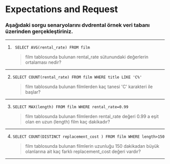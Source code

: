 # Expectations and Request
### Aşağıdaki sorgu senaryolarını dvdrental örnek veri tabanı üzerinden gerçekleştiriniz.
***
1. <pre><code> SELECT AVG(rental_rate) FROM film</code></pre>
    > film tablosunda bulunan rental_rate sütunundaki değerlerin ortalaması nedir?
***
2. <pre><code>SELECT COUNT(rental_rate) FROM film WHERE title LIKE 'C%'</code></pre>
    > film tablosunda bulunan filmlerden kaç tanesi 'C' karakteri ile başlar?
***
3. <pre><code>SELECT MAX(length) FROM film WHERE rental_rate=0.99</code></pre>
    > film tablosunda bulunan filmlerden rental_rate değeri 0.99 a eşit olan en uzun (length) film kaç dakikadır?
***
4. <pre><code>SELECT COUNT(DISTINCT replacement_cost ) FROM film WHERE length>150</code></pre>
    > film tablosunda bulunan filmlerin uzunluğu 150 dakikadan büyük olanlarına ait kaç farklı replacement_cost değeri vardır?
***
